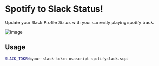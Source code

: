 Spotify to Slack Status!
=================

Update your Slack Profile Status with your currently playing spotify track.

![image](http://i.imgur.com/4FRtgCA.png)


## Usage

```bash
SLACK_TOKEN=your-slack-token osascript spotifyslack.scpt
```
